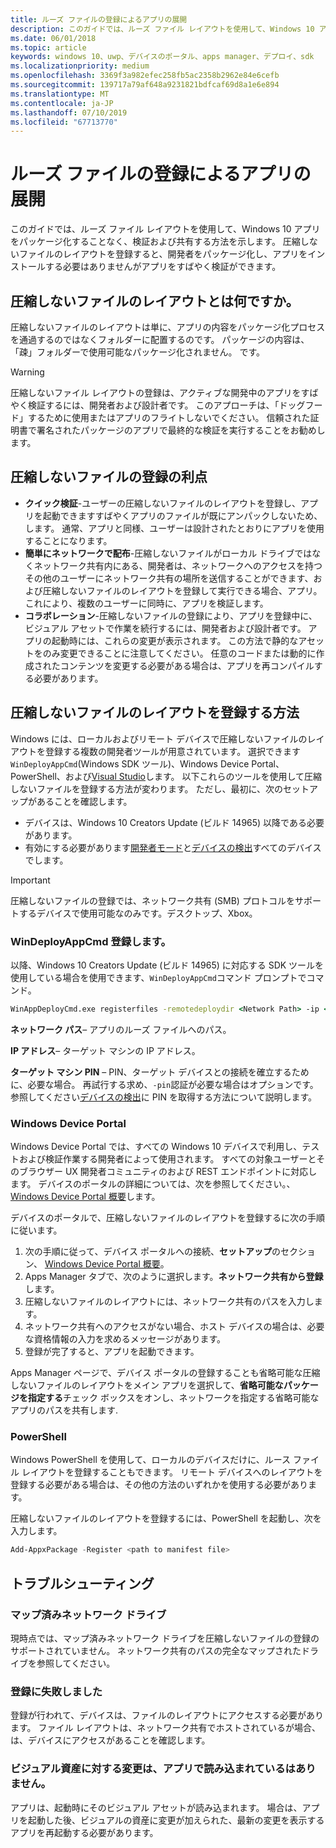 ```yaml
---
title: ルーズ ファイルの登録によるアプリの展開
description: このガイドでは、ルーズ ファイル レイアウトを使用して、Windows 10 アプリをパッケージ化することなく、検証および共有する方法を示します。
ms.date: 06/01/2018
ms.topic: article
keywords: windows 10、uwp、デバイスのポータル、apps manager、デプロイ、sdk
ms.localizationpriority: medium
ms.openlocfilehash: 3369f3a982efec258fb5ac2358b2962e84e6cefb
ms.sourcegitcommit: 139717a79af648a9231821bdfcaf69d8a1e6e894
ms.translationtype: MT
ms.contentlocale: ja-JP
ms.lasthandoff: 07/10/2019
ms.locfileid: "67713770"
---
```

# <a name="deploy-an-app-through-loose-file-registration"></a>ルーズ ファイルの登録によるアプリの展開 

このガイドでは、ルーズ ファイル レイアウトを使用して、Windows 10 アプリをパッケージ化することなく、検証および共有する方法を示します。 圧縮しないファイルのレイアウトを登録すると、開発者をパッケージ化し、アプリをインストールする必要はありませんがアプリをすばやく検証ができます。 

## <a name="what-is-a-loose-file-layout"></a>圧縮しないファイルのレイアウトとは何ですか。

圧縮しないファイルのレイアウトは単に、アプリの内容をパッケージ化プロセスを通過するのではなくフォルダーに配置するのです。 パッケージの内容は、「疎」フォルダーで使用可能なパッケージ化されません。 です。 

> [!WARNING]
> 圧縮しないファイル レイアウトの登録は、アクティブな開発中のアプリをすばやく検証するには、開発者および設計者です。 このアプローチは、「ドッグフード」するために使用またはアプリのフライトしないでください。 信頼された証明書で署名されたパッケージのアプリで最終的な検証を実行することをお勧めします。 

## <a name="advantages-of-loose-file-registration"></a>圧縮しないファイルの登録の利点

- **クイック検証**-ユーザーの圧縮しないファイルのレイアウトを登録し、アプリを起動できますすばやくアプリのファイルが既にアンパックしないため、します。 通常、アプリと同様、ユーザーは設計されたとおりにアプリを使用することになります。 
- **簡単にネットワークで配布**-圧縮しないファイルがローカル ドライブではなくネットワーク共有内にある、開発者は、ネットワークへのアクセスを持つその他のユーザーにネットワーク共有の場所を送信することができます、および圧縮しないファイルのレイアウトを登録して実行できる場合、アプリ。 これにより、複数のユーザーに同時に、アプリを検証します。 
- **コラボレーション**-圧縮しないファイルの登録により、アプリを登録中に、ビジュアル アセットで作業を続行するには、開発者および設計者です。 アプリの起動時には、これらの変更が表示されます。 この方法で静的なアセットをのみ変更できることに注意してください。 任意のコードまたは動的に作成されたコンテンツを変更する必要がある場合は、アプリを再コンパイルする必要があります。

## <a name="how-to-register-a-loose-file-layout"></a>圧縮しないファイルのレイアウトを登録する方法

Windows には、ローカルおよびリモート デバイスで圧縮しないファイルのレイアウトを登録する複数の開発者ツールが用意されています。 選択できます`WinDeployAppCmd`(Windows SDK ツール)、Windows Device Portal、PowerShell、および[Visual Studio](https://docs.microsoft.com/windows/uwp/debug-test-perf/deploying-and-debugging-uwp-apps#register-layout-from-network)します。 以下これらのツールを使用して圧縮しないファイルを登録する方法が変わります。 ただし、最初に、次のセットアップがあることを確認します。

- デバイスは、Windows 10 Creators Update (ビルド 14965) 以降である必要があります。
- 有効にする必要があります[開発者モード](https://docs.microsoft.com/windows/uwp/get-started/enable-your-device-for-development)と[デバイスの検出](https://docs.microsoft.com/en-us/windows/uwp/get-started/enable-your-device-for-development#device-discovery)すべてのデバイスでします。

> [!IMPORTANT]
> 圧縮しないファイルの登録では、ネットワーク共有 (SMB) プロトコルをサポートするデバイスで使用可能なのみです。デスクトップ、Xbox。 

### <a name="register-with-windeployappcmd"></a>WinDeployAppCmd 登録します。

以降、Windows 10 Creators Update (ビルド 14965) に対応する SDK ツールを使用している場合を使用できます、`WinDeployAppCmd`コマンド プロンプトでコマンド。

```cmd
WinAppDeployCmd.exe registerfiles -remotedeploydir <Network Path> -ip <IP Address> -pin <target machine PIN>
```

**ネットワーク パス**– アプリのルーズ ファイルへのパス。

**IP アドレス**– ターゲット マシンの IP アドレス。

**ターゲット マシン PIN** – PIN、ターゲット デバイスとの接続を確立するために、必要な場合。 再試行する求め、`-pin`認証が必要な場合はオプションです。 参照してください[デバイスの検出](https://docs.microsoft.com/windows/uwp/get-started/enable-your-device-for-development#device-discovery)に PIN を取得する方法について説明します。

### <a name="windows-device-portal"></a>Windows Device Portal

Windows Device Portal では、すべての Windows 10 デバイスで利用し、テストおよび検証作業する開発者によって使用されます。 すべての対象ユーザーとそのブラウザー UX 開発者コミュニティのおよび REST エンドポイントに対応します。 デバイスのポータルの詳細については、次を参照してください。、 [Windows Device Portal 概要](device-portal.md)します。

デバイスのポータルで、圧縮しないファイルのレイアウトを登録するに次の手順に従います。

1. 次の手順に従って、デバイス ポータルへの接続、**セットアップ**のセクション、 [Windows Device Portal 概要](device-portal.md)。
1. Apps Manager タブで、次のように選択します。**ネットワーク共有から登録**します。
1. 圧縮しないファイルのレイアウトには、ネットワーク共有のパスを入力します。 
1. ネットワーク共有へのアクセスがない場合、ホスト デバイスの場合は、必要な資格情報の入力を求めるメッセージがあります。
1. 登録が完了すると、アプリを起動できます。

Apps Manager ページで、デバイス ポータルの登録することも省略可能な圧縮しないファイルのレイアウトをメイン アプリを選択して、**省略可能なパッケージを指定する**チェック ボックスをオンし、ネットワークを指定する省略可能なアプリのパスを共有します. 

### <a name="powershell"></a>PowerShell 

Windows PowerShell を使用して、ローカルのデバイスだけに、ルース ファイル レイアウトを登録することもできます。 リモート デバイスへのレイアウトを登録する必要がある場合は、その他の方法のいずれかを使用する必要があります。 

圧縮しないファイルのレイアウトを登録するには、PowerShell を起動し、次を入力します。

```PowerShell
Add-AppxPackage -Register <path to manifest file>
```

## <a name="troubleshooting"></a>トラブルシューティング

### <a name="mapped-network-drives"></a>マップ済みネットワーク ドライブ
現時点では、マップ済みネットワーク ドライブを圧縮しないファイルの登録のサポートされていません。 ネットワーク共有のパスの完全なマップされたドライブを参照してください。

### <a name="registration-failure"></a>登録に失敗しました
登録が行われて、デバイスは、ファイルのレイアウトにアクセスする必要があります。 ファイル レイアウトは、ネットワーク共有でホストされているが場合、は、デバイスにアクセスがあることを確認します。 

### <a name="modifications-to-visual-assets-arent-being-loaded-in-the-app"></a>ビジュアル資産に対する変更は、アプリで読み込まれているはありません。 
アプリは、起動時にそのビジュアル アセットが読み込まれます。 場合は、アプリを起動した後、ビジュアルの資産に変更が加えられた、最新の変更を表示するアプリを再起動する必要があります。
